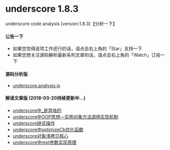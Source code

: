 # underscore 1.8.3
underscore code analysis [version:1.8.3]【分析一下】

#### 公告一下
* 如果您觉得该项工作还行的话，请点击右上角的「Star」支持一下
* 如果您想关注源码解析最新系列文章的话，请点击右上角的「Watch」订阅一下  

#### 源码分析版
* [underscore.analysis.js](https://github.com/xlshen/underscore/blob/master/underscore.analysis.js)

#### 解读文章版 (2018-03-20持续更新中...)
* [underscore中_是弄啥的](https://github.com/xlshen/underscore/issues/1)
* [underscore中OOP思想—实例对象方法调用实现机制](https://github.com/xlshen/underscore/issues/2)
* [underscore链式操作](https://github.com/xlshen/underscore/issues/3)
* [underscore中optimizeCb优化函数](https://github.com/xlshen/underscore/issues/4)
* [underscore对象浅拷贝核心](https://github.com/xlshen/underscore/issues/5)
* [underscore中rest参数实现原理](https://github.com/xlshen/underscore/issues/6)
